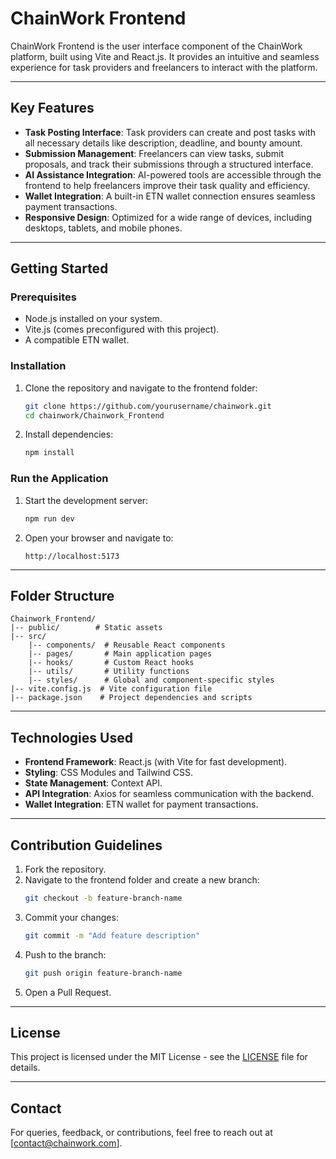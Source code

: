 # ChainWork Frontend

ChainWork Frontend is the user interface component of the ChainWork platform, built using Vite and React.js. It provides an intuitive and seamless experience for task providers and freelancers to interact with the platform.

---

## Key Features

- **Task Posting Interface**: Task providers can create and post tasks with all necessary details like description, deadline, and bounty amount.
- **Submission Management**: Freelancers can view tasks, submit proposals, and track their submissions through a structured interface.
- **AI Assistance Integration**: AI-powered tools are accessible through the frontend to help freelancers improve their task quality and efficiency.
- **Wallet Integration**: A built-in ETN wallet connection ensures seamless payment transactions.
- **Responsive Design**: Optimized for a wide range of devices, including desktops, tablets, and mobile phones.

---

## Getting Started

### **Prerequisites**
- Node.js installed on your system.
- Vite.js (comes preconfigured with this project).
- A compatible ETN wallet.

### **Installation**
1. Clone the repository and navigate to the frontend folder:
   ```bash
   git clone https://github.com/yourusername/chainwork.git
   cd chainwork/Chainwork_Frontend
   ```
2. Install dependencies:
   ```bash
   npm install
   ```

### **Run the Application**
1. Start the development server:
   ```bash
   npm run dev
   ```
2. Open your browser and navigate to:
   ```
   http://localhost:5173
   ```

---

## Folder Structure

```
Chainwork_Frontend/
|-- public/        # Static assets
|-- src/
    |-- components/  # Reusable React components
    |-- pages/       # Main application pages
    |-- hooks/       # Custom React hooks
    |-- utils/       # Utility functions
    |-- styles/      # Global and component-specific styles
|-- vite.config.js  # Vite configuration file
|-- package.json    # Project dependencies and scripts
```

---

## Technologies Used
- **Frontend Framework**: React.js (with Vite for fast development).
- **Styling**: CSS Modules and Tailwind CSS.
- **State Management**: Context API.
- **API Integration**: Axios for seamless communication with the backend.
- **Wallet Integration**: ETN wallet for payment transactions.

---

## Contribution Guidelines
1. Fork the repository.
2. Navigate to the frontend folder and create a new branch:
   ```bash
   git checkout -b feature-branch-name
   ```
3. Commit your changes:
   ```bash
   git commit -m "Add feature description"
   ```
4. Push to the branch:
   ```bash
   git push origin feature-branch-name
   ```
5. Open a Pull Request.

---

## License
This project is licensed under the MIT License - see the [LICENSE](../LICENSE) file for details.

---

## Contact
For queries, feedback, or contributions, feel free to reach out at [contact@chainwork.com].

